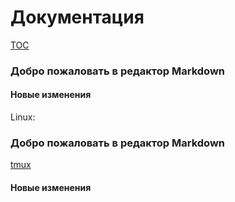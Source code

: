 # Документация

[TOC](Оглавление)

### Добро пожаловать в редактор Markdown
#### Новые изменения

Linux:

### Добро пожаловать в редактор Markdown

[tmux](адрес "Описание")

#### Новые изменения

